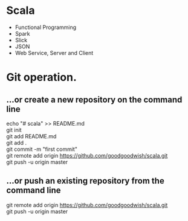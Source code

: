 # Scala

* Functional Programming
* Spark
* Slick
* JSON
* Web Service, Server and Client


# Git operation.

## …or create a new repository on the command line
echo "# scala" >> README.md  
git init  
git add README.md  
git add .  
git commit -m "first commit"  
git remote add origin https://github.com/goodgoodwish/scala.git  
git push -u origin master  

## …or push an existing repository from the command line
git remote add origin https://github.com/goodgoodwish/scala.git  
git push -u origin master 

